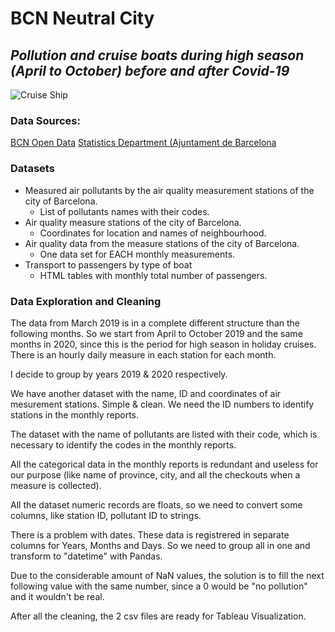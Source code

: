 # BCN Neutral City

## *Pollution and cruise boats during high season (April to October) before and after Covid-19*

![Cruise Ship](https://3.bp.blogspot.com/-JwPjW6adyA8/TpV6iUW3MxI/AAAAAAAACtQ/nARzrLiAaNc/s1600/bcn+city+of+ships+1.10.11.jpeg)

### Data Sources:
[BCN Open Data](https://opendata-ajuntament.barcelona.cat/en)
[Statistics Department (Ajuntament de Barcelona](https://www.bcn.cat/estadistica/angles/index.htm)

### Datasets

* Measured air pollutants by the air quality measurement stations of the city of Barcelona.
    * List of pollutants names with their codes.
* Air quality measure stations of the city of Barcelona.
    * Coordinates for location and names of neighbourhood.
* Air quality data from the measure stations of the city of Barcelona.
    * One data set for EACH monthly measurements.
* Transport to passengers by type of boat
   * HTML tables with monthly total number of passengers.

### Data Exploration and Cleaning

The data from March 2019 is in a complete different structure than the following months.
So we start from April to October 2019 and the same months in 2020, since this is the period for high season in holiday cruises. There is an hourly daily measure in each station for each month.

I decide to group by years 2019 & 2020 respectively.

We have another dataset with the name, ID and coordinates of air mesurement stations. Simple & clean. We need the ID numbers to identify stations in the monthly reports.

The dataset with the name of pollutants are listed with their code, which is necessary to identify the codes in the monthly reports.

All the categorical data in the monthly reports is redundant and useless for our purpose (like name of province, city, and all the checkouts when a measure is collected).

All the dataset numeric records are floats, so we need to convert some columns, like station ID, pollutant ID to strings.

There is a problem with dates. These data is registrered in separate columns for Years, Months and Days. So we need to group all in one and transform to "datetime" with Pandas.

Due to the considerable amount of NaN values, the solution is to fill the next following value with the same number, since a 0 would be "no pollution" and it wouldn't be real.

After all the cleaning, the 2 csv files are ready for Tableau Visualization.


